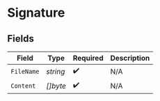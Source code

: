 # Signature


## Fields

| Field              | Type               | Required           | Description        |
| ------------------ | ------------------ | ------------------ | ------------------ |
| `FileName`         | *string*           | :heavy_check_mark: | N/A                |
| `Content`          | *[]byte*           | :heavy_check_mark: | N/A                |